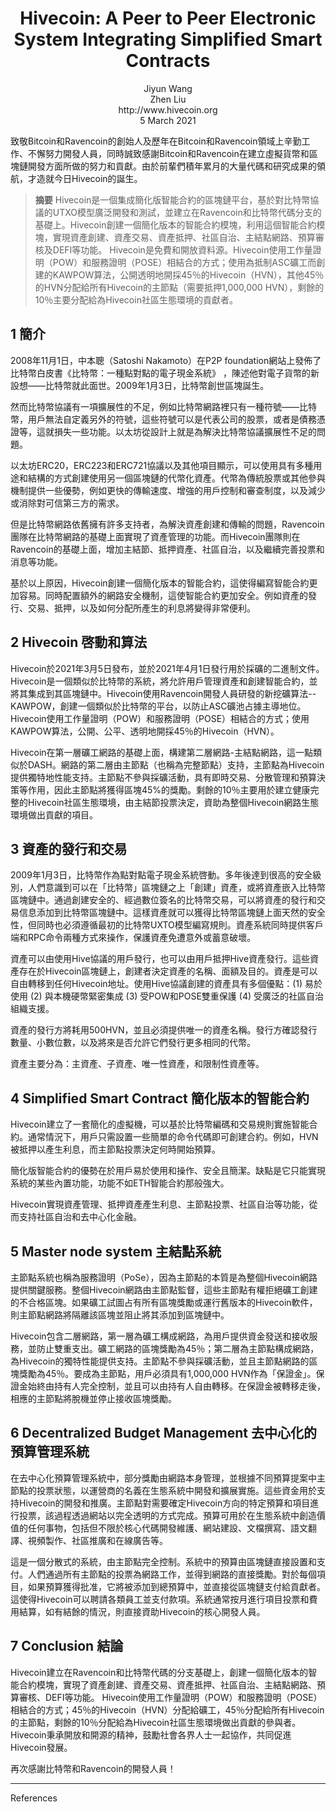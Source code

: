 <h1 align="center">
  Hivecoin: A Peer to Peer Electronic System Integrating Simplified Smart Contracts<br>
</h1>


<p align="center">
Jiyun Wang<br>
Zhen Liu<br>
http://www.hivecoin.org<br>
5 March 2021
</p>

致敬Bitcoin和Ravencoin的創始人及歷年在Bitcoin和Ravencoin領域上辛勤工作、不懈努力開發人員，同時誠致感謝Bitcoin和Ravencoin在建立虛擬貨幣和區塊鏈開發方面所做的努力和貢獻。由於前輩們積年累月的大量代碼和研究成果的領航，才造就今日Hivecoin的誕生。

> **摘要** Hivecoin是一個集成簡化版智能合約的區塊鏈平台，基於對比特幣協議的UTXO模型廣泛開發和測試，並建立在Ravencoin和比特幣代碼分支的基礎上。Hivecoin創建一個簡化版本的智能合約模塊，利用這個智能合約模塊，實現資產創建、資產交易、資產抵押、社區自治、主結點網路、預算審核及DEFI等功能。 Hivecoin是免費和開放資料源。Hivecoin使用工作量證明（POW）和服務證明（POSE）相結合的方式；使用為抵制ASC礦工而創建的KAWPOW算法，公開透明地開採45％的Hivecoin（HVN），其他45％的HVN分配給所有Hivecoin的主節點（需要抵押1,000,000 HVN），剩餘的10％主要分配給為Hivecoin社區生態環境的貢獻者。 

## 1 簡介

2008年11月1日，中本聰（Satoshi Nakamoto）在P2P foundation網站上發佈了比特幣白皮書《比特幣：一種點對點的電子現金系統》 ，陳述他對電子貨幣的新設想——比特幣就此面世。2009年1月3日，比特幣創世區塊誕生。

然而比特幣協議有一項擴展性的不足，例如比特幣網路裡只有一種符號——比特幣，用戶無法自定義另外的符號，這些符號可以是代表公司的股票，或者是債務憑證等，這就損失一些功能。以太坊從設計上就是為解決比特幣協議擴展性不足的問題。

以太坊ERC20，ERC223和ERC721協議以及其他項目顯示，可以使用具有多種用途和結構的方式創建使用另一個區塊鏈的代幣化資產。代幣為傳統股票或其他參與機制提供一些優勢，例如更快的傳輸速度、增強的用戶控制和審查制度，以及減少或消除對可信第三方的需求。

但是比特幣網路依舊擁有許多支持者，為解決資產創建和傳輸的問題，Ravencoin團隊在比特幣網路的基礎上面實現了資產管理的功能。而Hivecoin團隊則在Ravencoin的基礎上面，增加主結節、抵押資產、社區自治，以及繼續完善投票和消息等功能。

基於以上原因，Hivecoin創建一個簡化版本的智能合約，這使得編寫智能合約更加容易。同時配置額外的網路安全機制，這使智能合約更加安全。例如資產的發行、交易、抵押，以及如何分配所產生的利息將變得非常便利。 

## 2 Hivecoin 啓動和算法

Hivecoin於2021年3月5日發布，並於2021年4月1日發行用於採礦的二進制文件。 Hivecoin是一個類似於比特幣的系統，將允許用戶管理資產和創建智能合約，並將其集成到其區塊鏈中。Hivecoin使用Ravencoin開發人員研發的新挖礦算法--KAWPOW，創建一個類似於比特幣的平台，以防止ASC礦池占據主導地位。Hivecoin使用工作量證明（POW）和服務證明（POSE）相結合的方式；使用KAWPOW算法，公開、公平、透明地開採45％的Hivecoin（HVN）。 

Hivecoin在第一層礦工網路的基礎上面，構建第二層網路-主結點網路，這一點類似於DASH。網路的第二層由主節點（也稱為完整節點）支持，主節點為Hivecoin提供獨特地性能支持。主節點不參與採礦活動，具有即時交易、分散管理和預算決策等作用，因此主節點將獲得區塊45%的獎勵。剩餘的10％主要用於建立健康完整的Hivecoin社區生態環境，由主結節投票決定，資助為整個Hivecoin網路生態環境做出貢獻的項目。

## 3 資產的發行和交易

2009年1月3日，比特幣作為點對點電子現金系統啓動。多年後達到很高的安全級別，人們意識到可以在「比特幣」區塊鏈之上「創建」資產，或將資產嵌入比特幣區塊鏈中。通過創建安全的、經過數位簽名的比特幣交易，可以將資產的發行和交易信息添加到比特幣區塊鏈中。這樣資產就可以獲得比特幣區塊鏈上面天然的安全性，但同時也必須遵循最初的比特幣UXTO模型編寫規則。資產系統同時提供客戶端和RPC命令兩種方式來操作，保護資產免遭意外或蓄意破壞。

資產可以由使用Hive協議的用戶發行，也可以由用戶抵押Hive資產發行。這些資產存在於Hivecoin區塊鏈上，創建者決定資產的名稱、面額及目的。資產是可以自由轉移到任何Hivecoin地址。使用Hive協議創建的資產具有多個優點：(1) 易於使用 (2) 與本機硬幣緊密集成 (3) 受POW和POSE雙重保護 (4) 受廣泛的社區自治組織支援。

資產的發行方將耗用500HVN，並且必須提供唯一的資產名稱。發行方確認發行數量、小數位數，以及將來是否允許它們發行更多相同的代幣。

資產主要分為：主資產、子資產、唯一性資產，和限制性資產等。

## 4 Simplified Smart Contract 簡化版本的智能合約

Hivecoin建立了一套簡化的虛擬機，可以基於比特幣編碼和交易規則實施智能合約。通常情況下，用戶只需設置一些簡單的命令代碼即可創建合約。例如，HVN被抵押以產生利息，而主節點投票決定何時開始預算。

簡化版智能合約的優勢在於用戶易於使用和操作、安全且簡潔。缺點是它只能實現系統的某些內置功能，功能不如ETH智能合約那般強大。

Hivecoin實現資產管理、抵押資產產生利息、主節點投票、社區自治等功能，從而支持社區自治和去中心化金融。

## 5 Master node system 主結點系統
 
主節點系統也稱為服務證明（PoSe），因為主節點的本質是為整個Hivecoin網路提供關鍵服務。整個Hivecoin網路由主節點監督，這些主節點有權拒絕礦工創建的不合格區塊。如果礦工試圖占有所有區塊獎勵或運行舊版本的Hivecoin軟件，則主節點網路將隔離該區塊並阻止將其添加到區塊鏈中。

Hivecoin包含二層網路，第一層為礦工構成網路，為用戶提供資金發送和接收服務，並防止雙重支出。礦工網路的區塊獎勵為45％；第二層為主節點構成網路，為Hivecoin的獨特性能提供支持。主節點不參與採礦活動，並且主節點網路的區塊獎勵為45％。要成為主節點，用戶必須具有1,000,000 HVN作為「保證金」。保證金始終由持有人完全控制，並且可以由持有人自由轉移。在保證金被轉移走後，相應的主節點將脫機並停止接收區塊獎勵。

## 6 Decentralized Budget Management 去中心化的預算管理系統
在去中心化預算管理系統中，部分獎勵由網路本身管理，並根據不同預算提案中主節點的投票狀態，以運營商的名義在​​生態系統中開發和擴展實施。這些資金用於支持Hivecoin的開發和推廣。主節點對需要確定Hivecoin方向的特定預算和項目進行投票，該過程透過網站以完全透明的方式完成。預算可用於在生態系統中創造價值的任何事物，包括但不限於核心代碼開發維護、網站建設、文檔撰寫、語文翻譯、視頻製作、社區推廣和在線廣告等。

這是一個分散式的系統，由主節點完全控制。系統中的預算由區塊鏈直接設置和支付。人們通過所有主節點的投票為網路工作，並得到網路的直接獎勵。對於每個項目，如果預算獲得批准，它將被添加到總預算中，並直接從區塊鏈支付給貢獻者。這使得Hivecoin可以聘請各類員工並支付款項。系統通常按月進行項目投票和費用結算，如有結餘的情況，則直接資助Hivecoin的核心開發人員。


## 7 Conclusion 結論 

Hivecoin建立在Ravencoin和比特幣代碼的分支基礎上，創建一個簡化版本的智能合約模塊，實現了資產創建、資產交易、資產抵押、社區自治、主結點網路、預算審核、DEFI等功能。 Hivecoin使用工作量證明（POW）和服務證明（POSE）相結合的方式；45％的Hivecoin（HVN）分配給礦工，45％分配給所有Hivecoin的主節點，剩餘的10％分配給為Hivecoin社區生態環境做出貢獻的參與者。Hivecoin秉承開放和開源的精神，鼓勵社會各界人士一起協作，共同促進Hivecoin發展。

再次感謝比特幣和Ravencoin的開發人員！

---

References
